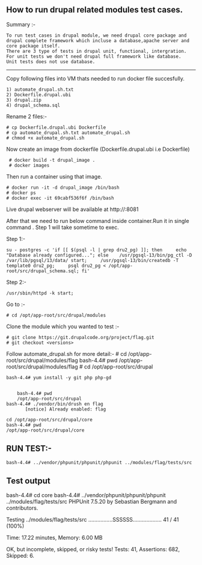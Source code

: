 How to run drupal related modules test cases.
-------------

Summary :-

    To run test cases in drupal module, we need drupal core package and drupal complete framework which incluse a database,apache server and core package itself.
    There are 3 type of tests in drupal unit, functional, intergration. For unit tests we don't need drupal full framework like database.
    Unit tests does not use database.

*************************

Copy following files into VM thats needed to run docker file succesfully.

    1) automate_drupal.sh.txt
    2) Dockerfile.drupal.ubi
    3) drupal.zip
    4) drupal_schema.sql

Rename 2 files:-

    # cp Dockerfile.drupal.ubi Dockerfile
    # cp automate_drupal.sh.txt automate_drupal.sh
    # chmod +x automate_drupal.sh


Now create an image from dockerfile (Dockerfile.drupal.ubi i.e Dockerfile)

     # docker build -t drupal_image .
     # docker images


Then run a container using that image.

    # docker run -it -d drupal_image /bin/bash
    # docker ps
    # docker exec -it 69cabf536f6f /bin/bash

Live drupal webserver will be available at http://<ip>:8081

After that we need to run below command inside container.Run it in single command . Step 1 will take sometime to exec.

Step 1:-

    su - postgres -c 'if [[ $(psql -l | grep dru2_pg) ]]; then     echo "Database already configured..."; else    /usr/pgsql-13/bin/pg_ctl -D /var/lib/pgsql/13/data/ start;     /usr/pgsql-13/bin/createdb -T template0 dru2_pg;     psql dru2_pg < /opt/app-root/src/drupal_schema.sql; fi'

Step 2:-

    /usr/sbin/httpd -k start;


Go to :-

    # cd /opt/app-root/src/drupal/modules

Clone the module which you wanted to test :-

    # git clone https://git.drupalcode.org/project/flag.git
    # git checkout <versions>

Follow automate_drupal.sh for more detail:-
    # cd /opt/app-root/src/drupal/modules/flag
    bash-4.4# pwd
    /opt/app-root/src/drupal/modules/flag
    # cd /opt/app-root/src/drupal

    bash-4.4# yum install -y git php php-gd


        bash-4.4# pwd
        /opt/app-root/src/drupal
	bash-4.4# ./vendor/bin/drush en flag
           [notice] Already enabled: flag

    cd /opt/app-root/src/drupal/core
    bash-4.4# pwd
    /opt/app-root/src/drupal/core


RUN TEST:-
----------

    bash-4.4# ../vendor/phpunit/phpunit/phpunit ../modules/flag/tests/src


Test output
----------------

bash-4.4# cd core
bash-4.4# ../vendor/phpunit/phpunit/phpunit ../modules/flag/tests/src
PHPUnit 7.5.20 by Sebastian Bergmann and contributors.

Testing ../modules/flag/tests/src
................SSSSSS...................                         41 / 41 (100%)

Time: 17.22 minutes, Memory: 6.00 MB

OK, but incomplete, skipped, or risky tests!
Tests: 41, Assertions: 682, Skipped: 6.
